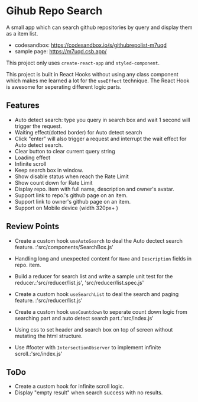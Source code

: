 # Gihub Repo Search

A small app which can search github repositories by query and display them as a item list.

- codesandbox: https://codesandbox.io/s/githubrepolist-m7uqd
- sample page: https://m7uqd.csb.app/

This project only uses `create-react-app` and `styled-component`.

This project is built in React Hooks without using any class component which makes me learned a lot for the `useEffect` technique. The React Hook is awesome for seperating different logic parts.

## Features

- Auto detect search: type you query in search box and wait 1 second will trigger the request.
- Waiting effect(dotted border) for Auto detect search
- Click "enter" will also trigger a request and interrupt the wait effect for Auto detect search.
- Clear button to clear current query string
- Loading effect
- Infinite scroll
- Keep search box in window.
- Show disable status when reach the Rate Limit
- Show count down for Rate Limit
- Display repo. item with full name, description and owner's avatar.
- Support link to repo.'s github page on an item.
- Support link to owner's github page on an item.
- Support on Mobile device (width 320px+ )

## Review Points

- Create a custom hook `useAutoSearch` to deal the Auto dectect search feature. :'src/components/SearchBox.js'

- Handling long and unexpected content for `Name` and `Description` fields in repo. item.

- Build a reducer for search list and write a sample unit test for the reducer.:'src/reducer/list.js', 'src/reducer/list.spec.js'

- Create a custom hook `useSearchList` to deal the search and paging feature. :'src/reducer/list.js'

- Create a custom hook `useCountdown` to seperate count down logic from searching part and auto detect search part.:'src/index.js'

- Using css to set header and search box on top of screen without mutating the html structure.

- Use #footer with `IntersectionObserver` to implement infinite scroll.:'src/index.js'

## ToDo

- Create a custom hook for infinite scroll logic.
- Display "empty result" when search success with no results.
